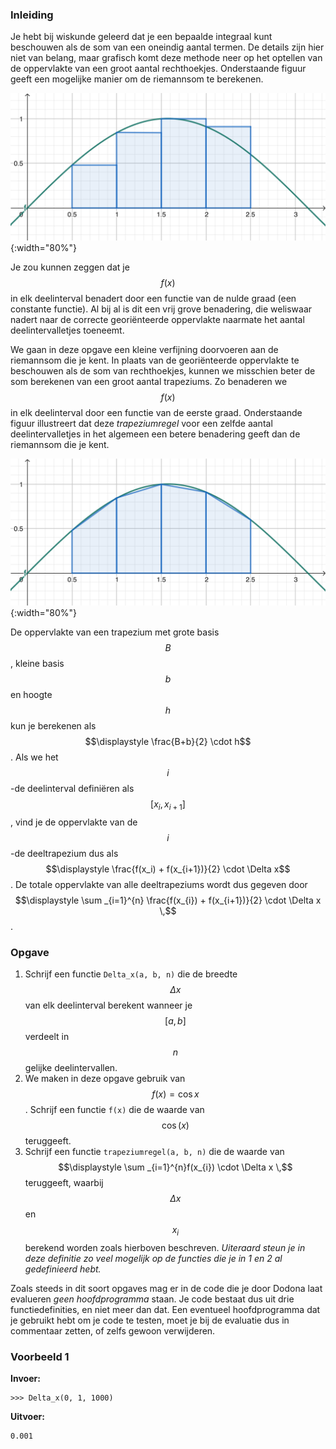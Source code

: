 ### Inleiding

Je hebt bij wiskunde geleerd dat je een bepaalde integraal kunt beschouwen als de som van een oneindig aantal termen.  De details zijn hier niet van belang, maar grafisch komt deze methode neer op het optellen van de oppervlakte van een groot aantal rechthoekjes. Onderstaande figuur geeft een mogelijke manier om de riemannsom te berekenen.

![riemannsom](media/riemannsom.png){:width="80%"}

Je zou kunnen zeggen dat je $$f(x)$$ in elk deelinterval benadert door een functie van de nulde graad (een constante functie). Al bij al is dit een vrij grove benadering, die weliswaar nadert naar de correcte georiënteerde oppervlakte naarmate het aantal deelintervalletjes toeneemt.

We gaan in deze opgave een kleine verfijning doorvoeren aan de riemannsom die je kent. In plaats van de georiënteerde oppervlakte te beschouwen als de som van rechthoekjes, kunnen we misschien beter de som berekenen van een groot aantal trapeziums. Zo benaderen we $$f(x)$$ in elk deelinterval door een functie van de eerste graad. Onderstaande figuur illustreert dat deze *trapeziumregel* voor een zelfde aantal deelintervalletjes in het algemeen een betere benadering geeft dan de riemannsom die je kent.

![trapeziumregel](media/trapeziumregel.png){:width="80%"}

De oppervlakte van een trapezium met grote basis $$B$$, kleine basis $$b$$ en hoogte $$h$$ kun je berekenen als $$\displaystyle \frac{B+b}{2} \cdot h$$. Als we het $$i$$-de deelinterval definiëren als $$[x_i, x_{i+1}]$$, vind je de oppervlakte van de $$i$$-de deeltrapezium dus als $$\displaystyle \frac{f(x_i) + f(x_{i+1})}{2} \cdot \Delta x$$. De totale oppervlakte van alle deeltrapeziums wordt dus gegeven door $$\displaystyle \sum _{i=1}^{n} \frac{f(x_{i}) + f(x_{i+1})}{2} \cdot \Delta x \,$$.

### Opgave

1. Schrijf een functie `Delta_x(a, b, n)` die de breedte $$\Delta x$$ van elk deelinterval berekent wanneer je $$[a,b]$$ verdeelt in $$n$$ gelijke deelintervallen.
2. We maken in deze opgave gebruik van $$f(x) = \cos x$$. Schrijf een functie `f(x)` die de waarde van $$\cos(x)$$ teruggeeft.
3. Schrijf een functie `trapeziumregel(a, b, n)` die de waarde van $$\displaystyle \sum _{i=1}^{n}f(x_{i}) \cdot \Delta x \,$$ teruggeeft, waarbij $$\Delta x$$ en $$x_i$$ berekend worden zoals hierboven beschreven. *Uiteraard steun je in deze definitie zo veel mogelijk op de functies die je in 1 en 2 al gedefinieerd hebt.*

Zoals steeds in dit soort opgaves mag er in de code die je door Dodona laat evalueren *geen hoofdprogramma* staan. Je code bestaat dus uit drie functiedefinities, en niet meer dan dat. Een eventueel hoofdprogramma dat je gebruikt hebt om je code te testen, moet je bij de evaluatie dus in commentaar zetten, of zelfs gewoon verwijderen.
 
### Voorbeeld 1

**Invoer:**

    >>> Delta_x(0, 1, 1000)

**Uitvoer:**

    0.001

